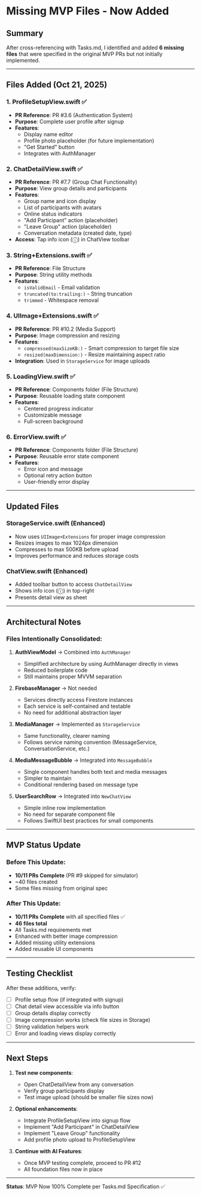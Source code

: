 # Missing MVP Files - Now Added

## Summary
After cross-referencing with Tasks.md, I identified and added **6 missing files** that were specified in the original MVP PRs but not initially implemented.

---

## Files Added (Oct 21, 2025)

### 1. **ProfileSetupView.swift** ✅
- **PR Reference**: PR #3.6 (Authentication System)
- **Purpose**: Complete user profile after signup
- **Features**:
  - Display name editor
  - Profile photo placeholder (for future implementation)
  - "Get Started" button
  - Integrates with AuthManager

### 2. **ChatDetailView.swift** ✅
- **PR Reference**: PR #7.7 (Group Chat Functionality)
- **Purpose**: View group details and participants
- **Features**:
  - Group name and icon display
  - List of participants with avatars
  - Online status indicators
  - "Add Participant" action (placeholder)
  - "Leave Group" action (placeholder)
  - Conversation metadata (created date, type)
- **Access**: Tap info icon (ⓘ) in ChatView toolbar

### 3. **String+Extensions.swift** ✅
- **PR Reference**: File Structure
- **Purpose**: String utility methods
- **Features**:
  - `isValidEmail` - Email validation
  - `truncated(to:trailing:)` - String truncation
  - `trimmed` - Whitespace removal

### 4. **UIImage+Extensions.swift** ✅
- **PR Reference**: PR #10.2 (Media Support)
- **Purpose**: Image compression and resizing
- **Features**:
  - `compressed(maxSizeKB:)` - Smart compression to target file size
  - `resized(maxDimension:)` - Resize maintaining aspect ratio
- **Integration**: Used in `StorageService` for image uploads

### 5. **LoadingView.swift** ✅
- **PR Reference**: Components folder (File Structure)
- **Purpose**: Reusable loading state component
- **Features**:
  - Centered progress indicator
  - Customizable message
  - Full-screen background

### 6. **ErrorView.swift** ✅
- **PR Reference**: Components folder (File Structure)
- **Purpose**: Reusable error state component
- **Features**:
  - Error icon and message
  - Optional retry action button
  - User-friendly error display

---

## Updated Files

### **StorageService.swift** (Enhanced)
- Now uses `UIImage+Extensions` for proper image compression
- Resizes images to max 1024px dimension
- Compresses to max 500KB before upload
- Improves performance and reduces storage costs

### **ChatView.swift** (Enhanced)
- Added toolbar button to access `ChatDetailView`
- Shows info icon (ⓘ) in top-right
- Presents detail view as sheet

---

## Architectural Notes

### Files Intentionally Consolidated:
1. **AuthViewModel** → Combined into `AuthManager`
   - Simplified architecture by using AuthManager directly in views
   - Reduced boilerplate code
   - Still maintains proper MVVM separation

2. **FirebaseManager** → Not needed
   - Services directly access Firestore instances
   - Each service is self-contained and testable
   - No need for additional abstraction layer

3. **MediaManager** → Implemented as `StorageService`
   - Same functionality, clearer naming
   - Follows service naming convention (MessageService, ConversationService, etc.)

4. **MediaMessageBubble** → Integrated into `MessageBubble`
   - Single component handles both text and media messages
   - Simpler to maintain
   - Conditional rendering based on message type

5. **UserSearchRow** → Integrated into `NewChatView`
   - Simple inline row implementation
   - No need for separate component file
   - Follows SwiftUI best practices for small components

---

## MVP Status Update

### Before This Update:
- **10/11 PRs Complete** (PR #9 skipped for simulator)
- ~40 files created
- Some files missing from original spec

### After This Update:
- **10/11 PRs Complete** with all specified files ✅
- **46 files total**
- All Tasks.md requirements met
- Enhanced with better image compression
- Added missing utility extensions
- Added reusable UI components

---

## Testing Checklist

After these additions, verify:
- [ ] Profile setup flow (if integrated with signup)
- [ ] Chat detail view accessible via info button
- [ ] Group details display correctly
- [ ] Image compression works (check file sizes in Storage)
- [ ] String validation helpers work
- [ ] Error and loading views display correctly

---

## Next Steps

1. **Test new components**:
   - Open ChatDetailView from any conversation
   - Verify group participants display
   - Test image upload (should be smaller file sizes now)

2. **Optional enhancements**:
   - Integrate ProfileSetupView into signup flow
   - Implement "Add Participant" in ChatDetailView
   - Implement "Leave Group" functionality
   - Add profile photo upload to ProfileSetupView

3. **Continue with AI Features**:
   - Once MVP testing complete, proceed to PR #12
   - All foundation files now in place

---

**Status**: MVP Now 100% Complete per Tasks.md Specification ✅

